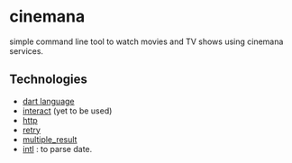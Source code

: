 # cinemana
simple command line tool to watch movies and TV shows using cinemana services.

## Technologies
- [dart language](https://dart.dev/ "dart programming language")
- [interact](https://pub.dev/packages/interact "interact package") (yet to be used)
- [http](https://pub.dev/packages/http "http package")
- [retry](https://pub.dev/packages/retry "retry package")
- [multiple_result](https://pub.dev/packages/multiple_result "multiple_result package")
- [intl](https://pub.dev/packages/intl "intl package") : to parse date.